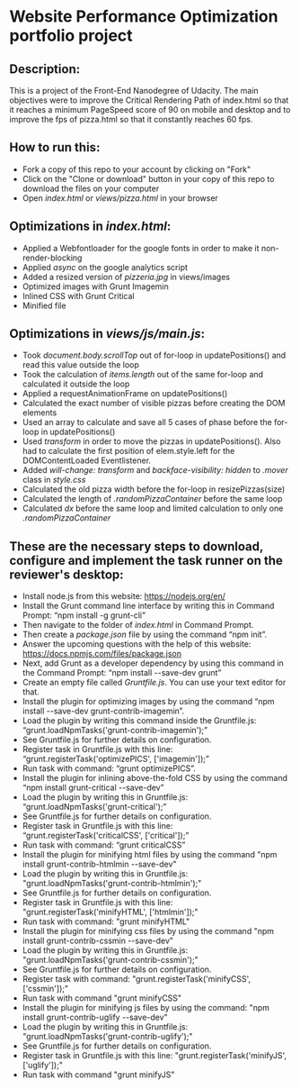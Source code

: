 # Website Performance Optimization portfolio project

## Description:

This is a project of the Front-End Nanodegree of Udacity. The main objectives were to improve the Critical Rendering Path of index.html so that it reaches a minimum PageSpeed score of 90 on mobile and desktop and to improve the fps of pizza.html so that it constantly reaches 60 fps.

## How to run this:

- Fork a copy of this repo to your account by clicking on "Fork"
- Click on the "Clone or download" button in your copy of this repo to download the files on your computer
- Open *index.html* or *views/pizza.html* in your browser

## Optimizations in *index.html*:

- Applied a Webfontloader for the google fonts in order to make it non-render-blocking
- Applied *async* on the google analytics script
- Added a resized version of *pizzeria.jpg* in views/images
- Optimized images with Grunt Imagemin
- Inlined CSS with Grunt Critical
- Minified file

## Optimizations in *views/js/main.js*:

- Took *document.body.scrollTop* out of for-loop in updatePositions() and read this value outside the loop
- Took the calculation of *items.length* out of the same for-loop and calculated it outside the loop
- Applied a requestAnimationFrame on updatePositions()
- Calculated the exact number of visible pizzas before creating the DOM elements
- Used an array to calculate and save all 5 cases of phase before the for-loop in updatePositions()
- Used *transform* in order to move the pizzas in updatePositions(). Also had to calculate the first position of elem.style.left for the DOMContentLoaded Eventlistener.
- Added *will-change: transform* and *backface-visibility: hidden* to *.mover* class in *style.css*
- Calculated the old pizza width before the for-loop in resizePizzas(size)
- Calculated the length of *.randomPizzaContainer* before the same loop
- Calculated *dx* before the same loop and limited calculation to only one *.randomPizzaContainer*

## These are the necessary steps to download, configure and implement the task runner on the reviewer's desktop:

-	Install node.js from this website: https://nodejs.org/en/
-	Install the Grunt command line interface by writing this in Command Prompt: “npm install -g grunt-cli”
-	Then navigate to the folder of *index.html* in Command Prompt.
-	Then create a *package.json* file by using the command “npm init”.
-	Answer the upcoming questions with the help of this website: https://docs.npmjs.com/files/package.json
-	Next, add Grunt as a developer dependency by using this command in the Command Prompt: “npm install --save-dev grunt”
-	Create an empty file called *Gruntfile.js*. You can use your text editor for that.
-	Install the plugin for optimizing images by using the command “npm install --save-dev grunt-contrib-imagemin”.
-	Load the plugin by writing this command inside the Gruntfile.js: “grunt.loadNpmTasks('grunt-contrib-imagemin');”
-	See Gruntfile.js for further details on configuration.
-	Register task in Gruntfile.js with this line: “grunt.registerTask('optimizePICS', ['imagemin']);”
-	Run task with command: “grunt optimizePICS”.
-	Install the plugin for inlining above-the-fold CSS by using the command “npm install grunt-critical --save-dev”
-	Load the plugin by writing this in Gruntfile.js: “grunt.loadNpmTasks('grunt-critical');”
-	See Gruntfile.js for further details on configuration.
-	Register task in Gruntfile.js with this line: “grunt.registerTask('criticalCSS', ['critical']);”
-	Run task with command: “grunt criticalCSS”
- Install the plugin for minifying html files by using the command "npm install grunt-contrib-htmlmin --save-dev"
- Load the plugin by writing this in Gruntfile.js: "grunt.loadNpmTasks('grunt-contrib-htmlmin');"
- See Gruntfile.js for further details on configuration.
- Register task in Gruntfile.js with this line: "grunt.registerTask('minifyHTML', ['htmlmin']);"
- Run task with command: "grunt minifyHTML"
- Install the plugin for minifying css files by using the command "npm install grunt-contrib-cssmin --save-dev"
- Load the plugin by writing this in Gruntfile.js: "grunt.loadNpmTasks('grunt-contrib-cssmin');"
- See Gruntfile.js for further details on configuration.
- Register task with command: "grunt.registerTask('minifyCSS', ['cssmin']);"
- Run task with command "grunt minifyCSS"
- Install the plugin for minifying js files by using the command: "npm install grunt-contrib-uglify --save-dev"
- Load the plugin by writing this in Gruntfile.js: "grunt.loadNpmTasks('grunt-contrib-uglify');"
- See Gruntfile.js for further details on configuration.
- Register task in Gruntfile.js with this line: "grunt.registerTask('minifyJS', ['uglify']);"
- Run task with command "grunt minifyJS"
